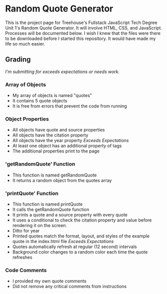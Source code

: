 # Random Quote Generator
This is the project page for Treehouse's Fullstack JavaScript Tech Degree Unit 1's Random Quote Generator. It will involve HTML, CSS, and JavaScript. Processes will be documented below. I wish I knew that the files were there to be downloaded before I started this repository. It would have made my life so much easier.

## Grading
*I'm submitting for exceeds expectations or needs work.*
### Array of Objects
- My array of objects is named "quotes"
- It contains 5 quote objects
- It is free from errors that prevent the code from running
### Object Properties
- All objects have quote and source properties
- All objects have the citation property
- All objects have the year property
*Exceeds Expectations*
- At least one object has an additional property of tags
- The additional properties print to the page
### 'getRandomQuote' Function
- This function is named getRandomQuote
- It returns a random object from the quotes array
### 'printQuote' Function
- This function is named printQuote
- It calls the getRandomQuote function
- It prints a quote and a source property with every quote
- It uses a conditional to check the citation property and value before rendering it on the screen.
- Ditto for year
- Printed quotes match the format, layout, and styles of the example quote in the index.html file
*Exceeds Expectations*
- Quotes automatically refresh at regular (12 second) intervals
- Background color changes to a random color each time the quote refreshes
### Code Comments
- I provided my own quote comments
- Did not remove any critical comments from instructions